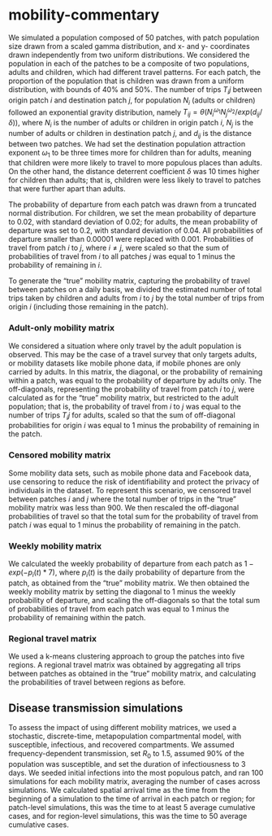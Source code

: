 # mobility-commentary

We simulated a population composed of 50 patches, with patch population size drawn from a scaled gamma distribution, and x- and y- coordinates drawn independently from two uniform distributions. We considered the population in each of the patches to be a composite of two populations, adults and children, which had different travel patterns. For each patch, the proportion of the population that is children was drawn from a uniform distribution, with bounds of 40% and 50%. The number of trips $T_ij$ between origin patch $i$ and destination patch $j$, for population $N_i$ (adults or children) followed an exponential gravity distribution, namely $T_{ij} = \theta (N_i^{\omega_1} N_j^{\omega_2} / exp(d_{ij}/\delta))$, where $N_i$ is the number of adults or children in origin patch $i$, $N_j$ is the number of adults or children in destination patch $j$, and  $d_{ij}$ is the distance between two patches. We had set the destination population attraction exponent $\omega_1$ to be three times more for children than for adults, meaning that children were more likely to travel to more populous places than adults. On the other hand, the distance deterrent coefficient $\delta$ was 10 times higher for children than adults; that is, children were less likely to travel to patches that were further apart than adults.   

The probability of departure from each patch was drawn from a truncated normal distribution. For children, we set the mean probability of departure to 0.02, with standard deviation of 0.02; for adults, the mean probability of departure was set to 0.2, with standard deviation of 0.04. All probabilities of departure smaller than 0.00001 were replaced with 0.001. Probabilities of travel from patch $i$ to $j$, where $i \neq j$, were scaled so that the sum of probabilities of travel from $i$ to all patches $j$ was equal to 1 minus the probability of remaining in $i$. 

To generate the “true” mobility matrix, capturing the probability of travel between patches on a daily basis, we divided the estimated number of total trips taken by children and adults from $i$ to $j$ by the total number of trips from origin $i$  (including those remaining in the patch). 
 
### Adult-only mobility matrix
We considered a situation where only travel by the adult population is observed. This may be the case of a travel survey that only targets adults, or mobility datasets like mobile phone data, if mobile phones are only carried by adults. In this matrix, the diagonal, or the probability of remaining within a patch, was equal to the probability of departure by adults only. The off-diagonals, representing the probability of travel from patch $i$ to $j$, were calculated as for the “true” mobility matrix, but restricted to the adult population; that is, the probability of travel from $i$ to $j$ was equal to the number of trips $T_ij$ for adults, scaled so that the sum of off-diagonal probabilities for origin $i$ was equal to 1 minus the probability of remaining in the patch. 
 
### Censored mobility matrix
Some mobility data sets, such as mobile phone data and Facebook data, use censoring to reduce the risk of identifiability and protect the privacy of individuals in the dataset. To represent this scenario, we censored travel between patches $i$ and $j$ where the total number of trips in the “true” mobility matrix was less than 900. We then rescaled the off-diagonal probabilities of travel so that the total sum for the probability of travel from patch $i$ was equal to 1 minus the probability of remaining in the patch. 
 
### Weekly mobility matrix
We calculated the weekly probability of departure from each patch as $1 - exp(-p_i(t) * 7)$, where  $p_i(t)$ is the daily probability of departure from the patch, as obtained from the “true” mobility matrix. We then obtained the weekly mobility matrix by setting the diagonal to 1 minus the weekly probability of departure, and scaling the off-diagonals so that the total sum of probabilities of travel from each patch was equal to 1 minus the probability of remaining within the patch. 
 
### Regional travel matrix 
We used a k-means clustering approach to group the patches into five regions. A regional travel matrix was obtained by aggregating all trips between patches as obtained in the “true” mobility matrix, and calculating the probabilities of travel between regions as before.  

## Disease transmission simulations
To assess the impact of using different mobility matrices, we used a stochastic, discrete-time, metapopulation compartmental model, with susceptible, infectious, and recovered compartments. We assumed frequency-dependent transmission, set $R_0$ to 1.5, assumed 90% of the population was susceptible, and set the duration of infectiousness to 3 days. We seeded initial infections into the most populous patch, and ran 100 simulations for each mobility matrix, averaging the number of cases across simulations. We calculated spatial arrival time as the time from the beginning of a simulation to the time of arrival in each patch or region; for patch-level simulations, this was the time to at least 5 average cumulative cases, and for region-level simulations, this was the time to 50 average cumulative cases.
